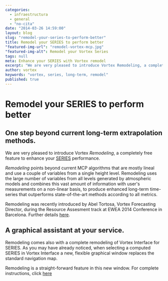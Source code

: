 ```yaml
---
categories: 
  - infraestructura
  - general
  - "no-cita"
date: "2014-03-26 14:59:00"
layout: blog
slug: "remodel-your-series-to-perform-better"
title: Remodel your SERIES to perform better
"featured-img-url": "remodel-vortex-mcp.jpg"
"featured-img-alt": Remodel your Vortex Series
tags: null
meta: Enhance your SERIES with Vortex remodel
excerpt: "We are very pleased to introduce Vortex Remodeling, a completely free feature to enhance your SERIES performance"
author: vortex
keywords: "vortex, series, long-term, remodel"
published: true
---
```


# Remodel your SERIES to perform better

##   One step beyond current long-term extrapolation methods.

We are very pleased to introduce Vortex _Remodeling_, a completely free feature to enhance your [SERIES](../solutions/series.html) performance.

_Remodeling_ points beyond current MCP algorithms that are mostly lineal and use a couple of variables from a single height level. Remodeling uses the large number of variables from all levels generated by atmospheric models and combines this vast amount of information with user's measurements on a non-linear basis, to produce enhanced long-term time-series that outperforms state-of-the-art methods according to all metrics.

Remodeling was recently introduced by Abel Tortosa, Vortex Forecasting Director, during the Resource Assesment track at EWEA 2014 Conference in Barcelona. Further details [here](../docs/EWEA2014_Atortosa.pdf).

##   A graphical assistant at your service.

Remodeling comes also with a complete remodeling of Vortex Interface for SERIES. As you may have already noticed, when selecting a computed SERIES in Vortex Interface a new, flexible graphical window replaces the standard navigation map.

Remodeling is a straight-forward feature in this new window. For complete instructions, click [here](../docs/info.remodeling.pdf)